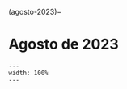 (agosto-2023)=

# Agosto de 2023

```{figure} ../imagens/calendario/2023/calendario-2023-08.svg
---
width: 100%
---
```

